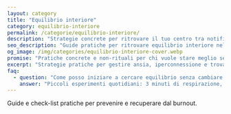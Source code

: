 ```yaml
---
layout: category
title: "Equilibrio interiore"
category: equilibrio-interiore
permalink: /categorie/equilibrio-interiore/
description: "Strategie concrete per ritrovare il tuo centro tra notifiche, ritardi e imprevisti: respirazione, journaling e pratiche semplici."
seo_description: "Guide pratiche per ritrovare equilibrio interiore nella vita quotidiana: tecniche rapide, esercizi e riflessioni senza retorica."
og_image: /img/categories/equilibrio-interiore-cover.webp
promise: "Pratiche concrete e non-rituali per chi vuole stare meglio senza guru." 
excerpt: "Strategie pratiche per gestire ansia, iperconnessione e trovare spazio per respirare nella giornata."
faq:
  - question: "Come posso iniziare a cercare equilibrio senza cambiare tutta la vita?"
    answer: "Piccoli esperimenti quotidiani: 3 minuti di respirazione, check-in sensoriale, micro-rituali di disconnessione." 
---
```


Guide e check-list pratiche per prevenire e recuperare dal burnout.

